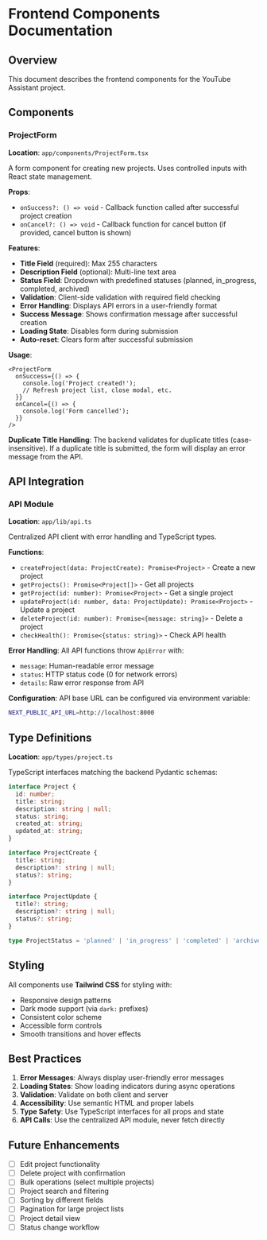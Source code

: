 # Frontend Components Documentation

## Overview

This document describes the frontend components for the YouTube Assistant project.

## Components

### ProjectForm

**Location**: `app/components/ProjectForm.tsx`

A form component for creating new projects. Uses controlled inputs with React state management.

**Props**:
- `onSuccess?: () => void` - Callback function called after successful project creation
- `onCancel?: () => void` - Callback function for cancel button (if provided, cancel button is shown)

**Features**:
- **Title Field** (required): Max 255 characters
- **Description Field** (optional): Multi-line text area
- **Status Field**: Dropdown with predefined statuses (planned, in_progress, completed, archived)
- **Validation**: Client-side validation with required field checking
- **Error Handling**: Displays API errors in a user-friendly format
- **Success Message**: Shows confirmation message after successful creation
- **Loading State**: Disables form during submission
- **Auto-reset**: Clears form after successful submission

**Usage**:
```tsx
<ProjectForm 
  onSuccess={() => {
    console.log('Project created!');
    // Refresh project list, close modal, etc.
  }}
  onCancel={() => {
    console.log('Form cancelled');
  }}
/>
```

**Duplicate Title Handling**:
The backend validates for duplicate titles (case-insensitive). If a duplicate title is submitted, the form will display an error message from the API.

## API Integration

### API Module

**Location**: `app/lib/api.ts`

Centralized API client with error handling and TypeScript types.

**Functions**:
- `createProject(data: ProjectCreate): Promise<Project>` - Create a new project
- `getProjects(): Promise<Project[]>` - Get all projects
- `getProject(id: number): Promise<Project>` - Get a single project
- `updateProject(id: number, data: ProjectUpdate): Promise<Project>` - Update a project
- `deleteProject(id: number): Promise<{message: string}>` - Delete a project
- `checkHealth(): Promise<{status: string}>` - Check API health

**Error Handling**:
All API functions throw `ApiError` with:
- `message`: Human-readable error message
- `status`: HTTP status code (0 for network errors)
- `details`: Raw error response from API

**Configuration**:
API base URL can be configured via environment variable:
```bash
NEXT_PUBLIC_API_URL=http://localhost:8000
```

## Type Definitions

**Location**: `app/types/project.ts`

TypeScript interfaces matching the backend Pydantic schemas:

```typescript
interface Project {
  id: number;
  title: string;
  description: string | null;
  status: string;
  created_at: string;
  updated_at: string;
}

interface ProjectCreate {
  title: string;
  description?: string | null;
  status?: string;
}

interface ProjectUpdate {
  title?: string;
  description?: string | null;
  status?: string;
}

type ProjectStatus = 'planned' | 'in_progress' | 'completed' | 'archived';
```

## Styling

All components use **Tailwind CSS** for styling with:
- Responsive design patterns
- Dark mode support (via `dark:` prefixes)
- Consistent color scheme
- Accessible form controls
- Smooth transitions and hover effects

## Best Practices

1. **Error Messages**: Always display user-friendly error messages
2. **Loading States**: Show loading indicators during async operations
3. **Validation**: Validate on both client and server
4. **Accessibility**: Use semantic HTML and proper labels
5. **Type Safety**: Use TypeScript interfaces for all props and state
6. **API Calls**: Use the centralized API module, never fetch directly

## Future Enhancements

- [ ] Edit project functionality
- [ ] Delete project with confirmation
- [ ] Bulk operations (select multiple projects)
- [ ] Project search and filtering
- [ ] Sorting by different fields
- [ ] Pagination for large project lists
- [ ] Project detail view
- [ ] Status change workflow
